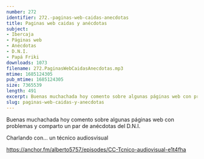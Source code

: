```yaml
---
number: 272
identifier: 272.-paginas-web-caidas-anecdotas
title: Paginas web caidas y anécdotas
subject:
- Ibercaja
- Páginas web
- Anécdotas
- D.N.I.
- Papá Friki
downloads: 1073
filename: 272.PaginasWebCaidasAnecdotas.mp3
mtime: 1685124305
pub_mtime: 1685124305
size: 7365539
length: 491
excerpt: Buenas muchachada hoy comento sobre algunas páginas web con problemas y comparto un par de anécdotas del DNI
slug: paginas-web-caidas-y-anecdotas
---
```

Buenas muchachada hoy comento sobre algunas páginas web con problemas y comparto un par de anécdotas del D.N.I.

Charlando con... un técnico audiosvisual

https://anchor.fm/alberto5757/episodes/CC-Tcnico-audiovisual-e1t4fha